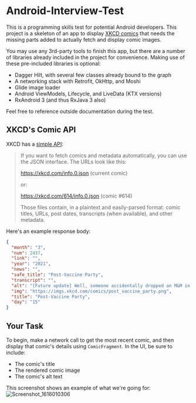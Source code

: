 # Android-Interview-Test

This is a programming skills test for potential Android developers. This project is a skeleton of an
app to display [XKCD comics](https://xkcd.com/) that needs the missing parts added to actually fetch
and display comic images.

You may use any 3rd-party tools to finish this app, but there are a number of libraries already
included in the project for convenience. Making use of these pre-included libraries is optional:

- Dagger Hilt, with several few classes already bound to the graph
- A networking stack with Retrofit, OkHttp, and Moshi
- Glide image loader
- Android ViewModels, Lifecycle, and LiveData (KTX versions)
- RxAndroid 3 (and thus RxJava 3 also)

Feel free to reference outside documentation during the test.

## XKCD's Comic API

XKCD has a [simple API](https://xkcd.com/json.html):

> If you want to fetch comics and metadata automatically,
> you can use the JSON interface. The URLs look like this:
>
> https://xkcd.com/info.0.json (current comic)
>
> or:
>
> https://xkcd.com/614/info.0.json (comic #614)
>
> Those files contain, in a plaintext and easily-parsed format: comic titles,
> URLs, post dates, transcripts (when available), and other metadata.

Here's an example response body:

```json
{
  "month": "3",
  "num": 2437,
  "link": "",
  "year": "2021",
  "news": "",
  "safe_title": "Post-Vaccine Party",
  "transcript": "",
  "alt": "[Future update] Well, someone accidentally dropped an M&M in their cup of ice water, and we all panicked and scattered.",
  "img": "https://imgs.xkcd.com/comics/post_vaccine_party.png",
  "title": "Post-Vaccine Party",
  "day": "15"
}
```

## Your Task

To begin, make a network call to get the most recent comic, and then display that comic's details
using `ComicFragment`. In the UI, be sure to include:

- The comic's title
- The rendered comic image
- The comic's alt text

This screenshot shows an example of what we're going for:
![Screenshot_1616010306](https://user-images.githubusercontent.com/51245997/111528686-d74c8780-8737-11eb-879f-e803d684d5ba.png)




